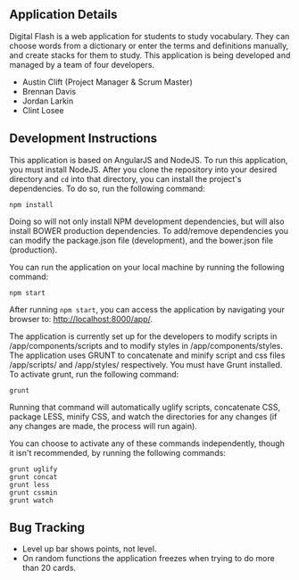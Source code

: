 ## Application Details

Digital Flash is a web application for students to study vocabulary.  They can choose words from a dictionary or enter the terms and definitions manually, and create stacks for them to study.  This application is being developed and managed by a team of four developers.

- Austin Clift (Project Manager & Scrum Master)
- Brennan Davis
- Jordan Larkin
- Clint Losee

## Development Instructions

This application is based on AngularJS and NodeJS.  To run this application, you must install NodeJS.  After you clone the repository into your desired directory and `cd` into that directory, you can install the project's dependencies.  To do so, run the following command:

```
npm install
```

Doing so will not only install NPM development dependencies, but will also install BOWER production dependencies.  To add/remove dependencies you can modify the package.json file (development), and the bower.json file (production).

You can run the application on your local machine by running the following command:

```
npm start
```

After running `npm start`, you can access the application by navigating your browser to: [http://localhost:8000/app/](http://localhost:8000/app/).

The application is currently set up for the developers to modify scripts in /app/components/scripts and to modify styles in /app/components/styles.  The application uses GRUNT to concatenate and minify script and css files /app/scripts/ and /app/styles/ respectively. You must have Grunt installed. To activate grunt, run the following command:

```
grunt
```

Running that command will automatically uglify scripts, concatenate CSS, package LESS, minify CSS, and watch the directories for any changes (if any changes are made, the process will run again).

You can choose to activate any of these commands independently, though it isn't recommended, by running the following commands:

```
grunt uglify
grunt concat
grunt less
grunt cssmin
grunt watch
```

## Bug Tracking
- Level up bar shows points, not level.
- On random functions the application freezes when trying to do more than 20 cards.
